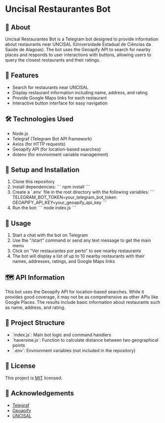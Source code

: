 # Uncisal Restaurantes Bot

## 📌 About
Uncisal Restaurantes Bot is a Telegram bot designed to provide information about restaurants near UNCISAL (Universidade Estadual de Ciências da Saúde de Alagoas). The bot uses the Geoapify API to search for nearby places and responds to user interactions with buttons, allowing users to query the closest restaurants and their ratings.

## 🌟 Features
- Search for restaurants near UNCISAL
- Display restaurant information including name, address, and rating
- Provide Google Maps links for each restaurant
- Interactive button interface for easy navigation

## 🛠 Technologies Used
- Node.js
- Telegraf (Telegram Bot API framework)
- Axios (for HTTP requests)
- Geoapify API (for location-based searches)
- dotenv (for environment variable management)

## 🚀 Setup and Installation
1. Clone this repository
2. Install dependencies:
   \`\`\`
   npm install
   \`\`\`
3. Create a \`.env\` file in the root directory with the following variables:
   \`\`\`
   TELEGRAM_BOT_TOKEN=your_telegram_bot_token
   GEOAPIFY_API_KEY=your_geoapify_api_key
   \`\`\`
4. Run the bot:
   \`\`\`
   node index.js
   \`\`\`

## 📖 Usage
1. Start a chat with the bot on Telegram
2. Use the "/start" command or send any text message to get the main menu
3. Click on "Ver restaurantes por perto" to see nearby restaurants
4. The bot will display a list of up to 10 nearby restaurants with their names, addresses, ratings, and Google Maps links

## 🗺 API Information
This bot uses the Geoapify API for location-based searches. While it provides good coverage, it may not be as comprehensive as other APIs like Google Places. The results include basic information about restaurants such as name, address, and rating.

## 📁 Project Structure
- \`index.js\`: Main bot logic and command handlers
- \`haversine.js\`: Function to calculate distance between two geographical points
- \`.env\`: Environment variables (not included in the repository)

## 📄 License
This project is [MIT](https://choosealicense.com/licenses/mit/) licensed.

## 🙏 Acknowledgements
- [Telegraf](https://github.com/telegraf/telegraf)
- [Geoapify](https://www.geoapify.com/)
- [UNCISAL](https://uncisal.edu.br/)